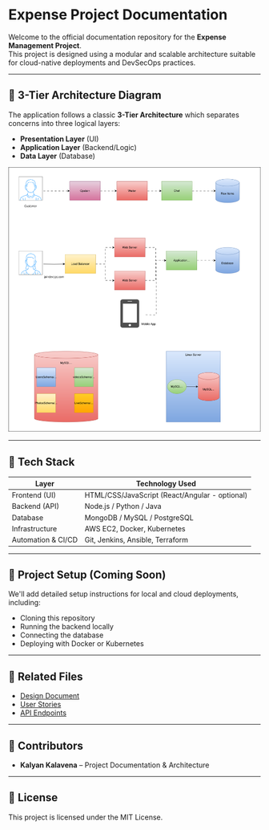 # Expense Project Documentation

Welcome to the official documentation repository for the **Expense Management Project**.  
This project is designed using a modular and scalable architecture suitable for cloud-native deployments and DevSecOps practices.

---

## 📐 3-Tier Architecture Diagram

The application follows a classic **3-Tier Architecture** which separates concerns into three logical layers:

- **Presentation Layer** (UI)
- **Application Layer** (Backend/Logic)
- **Data Layer** (Database)

![3-Tier Architecture](https://github.com/oneanonlykalyan/expense-project-document/blob/main/3-tire-architecture.svg?raw=true)

---

## 🧰 Tech Stack

| Layer               | Technology Used            |
|--------------------|----------------------------|
| Frontend (UI)      | HTML/CSS/JavaScript (React/Angular - optional) |
| Backend (API)      | Node.js / Python / Java     |
| Database           | MongoDB / MySQL / PostgreSQL |
| Infrastructure     | AWS EC2, Docker, Kubernetes |
| Automation & CI/CD | Git, Jenkins, Ansible, Terraform |

---

## 🚀 Project Setup (Coming Soon)

We'll add detailed setup instructions for local and cloud deployments, including:

- Cloning this repository
- Running the backend locally
- Connecting the database
- Deploying with Docker or Kubernetes

---

## 📂 Related Files

- [Design Document](docs/design.md)
- [User Stories](docs/user-stories.md)
- [API Endpoints](docs/api.md)

---

## 🙌 Contributors

- **Kalyan Kalavena** – Project Documentation & Architecture

---

## 📜 License

This project is licensed under the MIT License.
